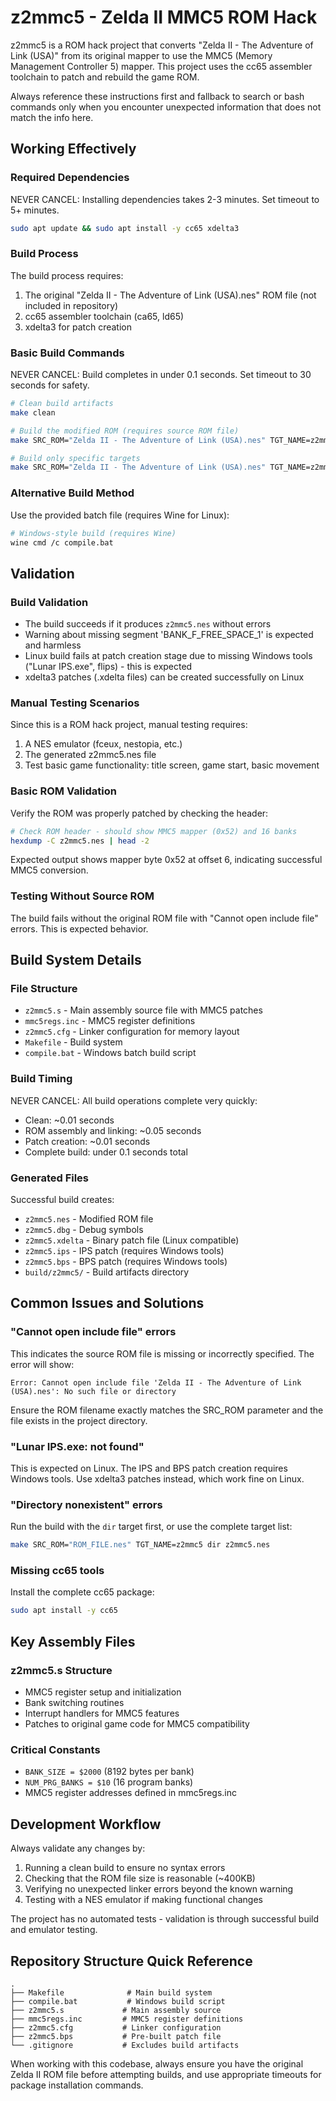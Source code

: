 # z2mmc5 - Zelda II MMC5 ROM Hack

z2mmc5 is a ROM hack project that converts "Zelda II - The Adventure of Link (USA)" from its original mapper to use the MMC5 (Memory Management Controller 5) mapper. This project uses the cc65 assembler toolchain to patch and rebuild the game ROM.

Always reference these instructions first and fallback to search or bash commands only when you encounter unexpected information that does not match the info here.

## Working Effectively

### Required Dependencies
NEVER CANCEL: Installing dependencies takes 2-3 minutes. Set timeout to 5+ minutes.
```bash
sudo apt update && sudo apt install -y cc65 xdelta3
```

### Build Process
The build process requires:
1. The original "Zelda II - The Adventure of Link (USA).nes" ROM file (not included in repository)
2. cc65 assembler toolchain (ca65, ld65)
3. xdelta3 for patch creation

### Basic Build Commands
NEVER CANCEL: Build completes in under 0.1 seconds. Set timeout to 30 seconds for safety.
```bash
# Clean build artifacts
make clean

# Build the modified ROM (requires source ROM file)
make SRC_ROM="Zelda II - The Adventure of Link (USA).nes" TGT_NAME=z2mmc5

# Build only specific targets
make SRC_ROM="Zelda II - The Adventure of Link (USA).nes" TGT_NAME=z2mmc5 dir z2mmc5.nes z2mmc5.xdelta
```

### Alternative Build Method
Use the provided batch file (requires Wine for Linux):
```bash
# Windows-style build (requires Wine)
wine cmd /c compile.bat
```

## Validation

### Build Validation
- The build succeeds if it produces `z2mmc5.nes` without errors
- Warning about missing segment 'BANK_F_FREE_SPACE_1' is expected and harmless
- Linux build fails at patch creation stage due to missing Windows tools ("Lunar IPS.exe", flips) - this is expected
- xdelta3 patches (.xdelta files) can be created successfully on Linux

### Manual Testing Scenarios
Since this is a ROM hack project, manual testing requires:
1. A NES emulator (fceux, nestopia, etc.)
2. The generated z2mmc5.nes file
3. Test basic game functionality: title screen, game start, basic movement

### Basic ROM Validation
Verify the ROM was properly patched by checking the header:
```bash
# Check ROM header - should show MMC5 mapper (0x52) and 16 banks
hexdump -C z2mmc5.nes | head -2
```
Expected output shows mapper byte 0x52 at offset 6, indicating successful MMC5 conversion.

### Testing Without Source ROM
The build fails without the original ROM file with "Cannot open include file" errors. This is expected behavior.

## Build System Details

### File Structure
- `z2mmc5.s` - Main assembly source file with MMC5 patches
- `mmc5regs.inc` - MMC5 register definitions
- `z2mmc5.cfg` - Linker configuration for memory layout
- `Makefile` - Build system
- `compile.bat` - Windows batch build script

### Build Timing
NEVER CANCEL: All build operations complete very quickly:
- Clean: ~0.01 seconds
- ROM assembly and linking: ~0.05 seconds  
- Patch creation: ~0.01 seconds
- Complete build: under 0.1 seconds total

### Generated Files
Successful build creates:
- `z2mmc5.nes` - Modified ROM file
- `z2mmc5.dbg` - Debug symbols
- `z2mmc5.xdelta` - Binary patch file (Linux compatible)
- `z2mmc5.ips` - IPS patch (requires Windows tools)
- `z2mmc5.bps` - BPS patch (requires Windows tools)
- `build/z2mmc5/` - Build artifacts directory

## Common Issues and Solutions

### "Cannot open include file" errors
This indicates the source ROM file is missing or incorrectly specified. The error will show:
```
Error: Cannot open include file 'Zelda II - The Adventure of Link (USA).nes': No such file or directory
```
Ensure the ROM filename exactly matches the SRC_ROM parameter and the file exists in the project directory.

### "Lunar IPS.exe: not found"
This is expected on Linux. The IPS and BPS patch creation requires Windows tools. Use xdelta3 patches instead, which work fine on Linux.

### "Directory nonexistent" errors
Run the build with the `dir` target first, or use the complete target list:
```bash
make SRC_ROM="ROM_FILE.nes" TGT_NAME=z2mmc5 dir z2mmc5.nes
```

### Missing cc65 tools
Install the complete cc65 package:
```bash
sudo apt install -y cc65
```

## Key Assembly Files

### z2mmc5.s Structure
- MMC5 register setup and initialization
- Bank switching routines
- Interrupt handlers for MMC5 features
- Patches to original game code for MMC5 compatibility

### Critical Constants
- `BANK_SIZE = $2000` (8192 bytes per bank)
- `NUM_PRG_BANKS = $10` (16 program banks)
- MMC5 register addresses defined in mmc5regs.inc

## Development Workflow

Always validate any changes by:
1. Running a clean build to ensure no syntax errors
2. Checking that the ROM file size is reasonable (~400KB)
3. Verifying no unexpected linker errors beyond the known warning
4. Testing with a NES emulator if making functional changes

The project has no automated tests - validation is through successful build and emulator testing.

## Repository Structure Quick Reference

```
.
├── Makefile              # Main build system
├── compile.bat           # Windows build script  
├── z2mmc5.s             # Main assembly source
├── mmc5regs.inc         # MMC5 register definitions
├── z2mmc5.cfg           # Linker configuration
├── z2mmc5.bps           # Pre-built patch file
└── .gitignore           # Excludes build artifacts
```

When working with this codebase, always ensure you have the original Zelda II ROM file before attempting builds, and use appropriate timeouts for package installation commands.